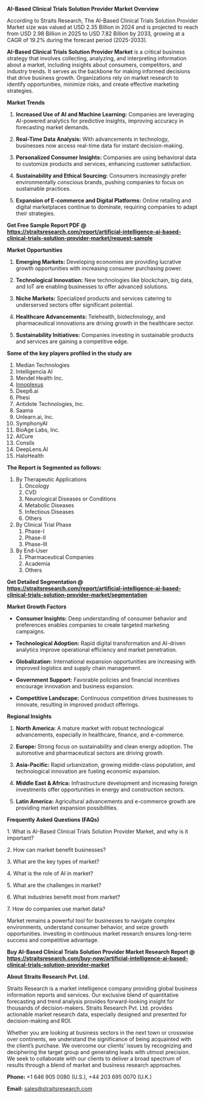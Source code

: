 <p><strong>AI-Based Clinical Trials Solution Provider Market Overview</strong></p>
<p>According to Straits Research, The AI-Based Clinical Trials Solution Provider Market size was valued at USD 2.35 Billion in 2024 and is projected to reach from USD 2.98 Billion in 2025 to USD 7.82 Billion by 2033, growing at a CAGR of 19.2% during the forecast period (2025-2033).</p>
<p><strong>AI-Based Clinical Trials Solution Provider Market</strong> is a critical business strategy that involves collecting, analyzing, and interpreting information about a market, including insights about consumers, competitors, and industry trends. It serves as the backbone for making informed decisions that drive business growth. Organizations rely on market research to identify opportunities, minimize risks, and create effective marketing strategies.</p>
<p><strong>Market Trends</strong></p>
<ol>
<li>
<p><strong>Increased Use of AI and Machine Learning:</strong> Companies are leveraging AI-powered analytics for predictive insights, improving accuracy in forecasting market demands.</p>
</li>
<li>
<p><strong>Real-Time Data Analysis:</strong> With advancements in technology, businesses now access real-time data for instant decision-making.</p>
</li>
<li>
<p><strong>Personalized Consumer Insights:</strong> Companies are using behavioral data to customize products and services, enhancing customer satisfaction.</p>
</li>
<li>
<p><strong>Sustainability and Ethical Sourcing:</strong> Consumers increasingly prefer environmentally conscious brands, pushing companies to focus on sustainable practices.</p>
</li>
<li>
<p><strong>Expansion of E-commerce and Digital Platforms:</strong> Online retailing and digital marketplaces continue to dominate, requiring companies to adapt their strategies.</p>
</li>
</ol>
<p><strong>Get Free Sample Report PDF @ <a href=https://straitsresearch.com/report/artificial-intelligence-ai-based-clinical-trials-solution-provider-market/request-sample>https://straitsresearch.com/report/artificial-intelligence-ai-based-clinical-trials-solution-provider-market/request-sample</a></strong></p>
<p><strong>Market Opportunities</strong></p>
<ol>
<li>
<p><strong>Emerging Markets:</strong> Developing economies are providing lucrative growth opportunities with increasing consumer purchasing power.</p>
</li>
<li>
<p><strong>Technological Innovation:</strong> New technologies like blockchain, big data, and IoT are enabling businesses to offer advanced solutions.</p>
</li>
<li>
<p><strong>Niche Markets:</strong> Specialized products and services catering to underserved sectors offer significant potential.</p>
</li>
<li>
<p><strong>Healthcare Advancements:</strong> Telehealth, biotechnology, and pharmaceutical innovations are driving growth in the healthcare sector.</p>
</li>
<li>
<p><strong>Sustainability Initiatives:</strong> Companies investing in sustainable products and services are gaining a competitive edge.</p>
</li>
</ol>
<div>
<div><strong>Some of the key players profiled in the study are</strong></div>
</div>
<p><ol><li>Median Technologies</li><li>Intelligencia AI</li><li>Mendel Health Inc.</li><li><a href=""https://www.innoplexus.com/"" target=""_blank"">Innoplexus</a></li><li>Deep6.ai</li><li>Phesi</li><li>Antidote Technologies, Inc.</li><li>Saama</li><li>Unlearn.ai, Inc.</li><li>SymphonyAI</li><li>BioAge Labs, Inc.</li><li>AICure</li><li>Consilx</li><li>DeepLens.AI</li><li>HaloHealth</li></ol></p>
<p><strong>The Report is Segmented as follows:</strong></p>
<p><ol><li>By Therapeutic Applications<ol><li>Oncology</li><li>CVD</li><li>Neurological Diseases or Conditions</li><li>Metabolic Diseases</li><li>Infectious Diseases</li><li>Others</li></ol></li><li>By Clinical Trial Phase<ol><li>Phase-I</li><li>Phase-II</li><li>Phase-III</li></ol></li><li>By End-User<ol><li>Pharmaceutical Companies</li><li>Academia</li><li>Others</li></ol></li></ol></p>
<p><strong>Get Detailed Segmentation @ <a href=https://straitsresearch.com/report/artificial-intelligence-ai-based-clinical-trials-solution-provider-market/segmentation>https://straitsresearch.com/report/artificial-intelligence-ai-based-clinical-trials-solution-provider-market/segmentation</a></strong></p>
<p><strong>Market Growth Factors</strong></p>
<ul>
<li>
<p><strong>Consumer Insights:</strong> Deep understanding of consumer behavior and preferences enables companies to create targeted marketing campaigns.</p>
</li>
<li>
<p><strong>Technological Adoption:</strong> Rapid digital transformation and AI-driven analytics improve operational efficiency and market penetration.</p>
</li>
<li>
<p><strong>Globalization:</strong> International expansion opportunities are increasing with improved logistics and supply chain management.</p>
</li>
<li>
<p><strong>Government Support:</strong> Favorable policies and financial incentives encourage innovation and business expansion.</p>
</li>
<li>
<p><strong>Competitive Landscape:</strong> Continuous competition drives businesses to innovate, resulting in improved product offerings.</p>
</li>
</ul>
<p><strong>Regional Insights</strong></p>
<ol>
<li>
<p><strong>North America:</strong> A mature market with robust technological advancements, especially in healthcare, finance, and e-commerce.</p>
</li>
<li>
<p><strong>Europe:</strong> Strong focus on sustainability and clean energy adoption. The automotive and pharmaceutical sectors are driving growth.</p>
</li>
<li>
<p><strong>Asia-Pacific:</strong> Rapid urbanization, growing middle-class population, and technological innovation are fueling economic expansion.</p>
</li>
<li>
<p><strong>Middle East &amp; Africa:</strong> Infrastructure development and increasing foreign investments offer opportunities in energy and construction sectors.</p>
</li>
<li>
<p><strong>Latin America:</strong> Agricultural advancements and e-commerce growth are providing market expansion possibilities.</p>
</li>
</ol>
<p><strong>Frequently Asked Questions (FAQs)</strong></p>
<p>1. What is AI-Based Clinical Trials Solution Provider Market, and why is it important?</p>
<p>2. How can market benefit businesses?</p>
<p>3. What are the key types of market?</p>
<p>4. What is the role of AI in market?</p>
<p>5. What are the challenges in market?</p>
<p>6. What industries benefit most from market?</p>
<p>7. How do companies use market data?</p>
<p>Market remains a powerful tool for businesses to navigate complex environments, understand consumer behavior, and seize growth opportunities. Investing in continuous market research ensures long-term success and competitive advantage.</p>
<p><strong>Buy AI-Based Clinical Trials Solution Provider Market Research Report @ <a href=https://straitsresearch.com/buy-now/artificial-intelligence-ai-based-clinical-trials-solution-provider-market>https://straitsresearch.com/buy-now/artificial-intelligence-ai-based-clinical-trials-solution-provider-market</a></strong></p>
<p><strong>About Straits Research Pvt. Ltd.</strong></p>
<p>Straits Research is a market intelligence company providing global business information reports and services. Our exclusive blend of quantitative forecasting and trend analysis provides forward-looking insight for thousands of decision-makers. Straits Research Pvt. Ltd. provides actionable market research data, especially designed and presented for decision-making and ROI.</p>
<p>Whether you are looking at business sectors in the next town or crosswise over continents, we understand the significance of being acquainted with the client&rsquo;s purchase. We overcome our clients&rsquo; issues by recognizing and deciphering the target group and generating leads with utmost precision. We seek to collaborate with our clients to deliver a broad spectrum of results through a blend of market and business research approaches.</p>
<p><strong>Phone:</strong> +1 646 905 0080 (U.S.), +44 203 695 0070 (U.K.)</p>
<p><strong>Email:</strong> <u><a href=mailto:sales@straitsresearch.com>sales@straitsresearch.com</a></u></p>
